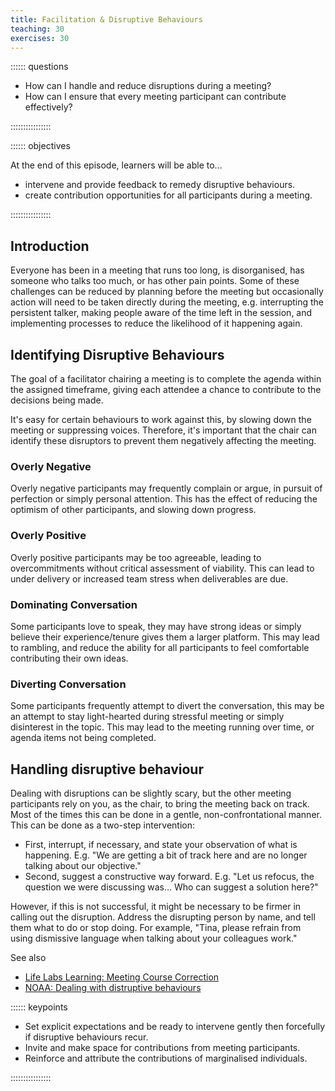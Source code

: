 ```yaml
---
title: Facilitation & Disruptive Behaviours
teaching: 30
exercises: 30
---
```


:::::: questions

* How can I handle and reduce disruptions during a meeting?
* How can I ensure that every meeting participant can contribute effectively?

::::::::::::::::


:::::: objectives

At the end of this episode, learners will be able to...

* intervene and provide feedback to remedy disruptive behaviours.
* create contribution opportunities for all participants during a meeting.

::::::::::::::::


## Introduction

Everyone has been in a meeting that runs too long, is disorganised, has someone who talks too much, or has other pain points. Some of these challenges can be reduced by planning before the meeting but occasionally action will need to be taken directly during the meeting, e.g. interrupting the persistent talker, making people aware of the time left in the session, and implementing processes to reduce the likelihood of it happening again. 


## Identifying Disruptive Behaviours

<!-- Based on https://coast.noaa.gov/ddb/ 
 some attributes have been merged, to focus on their common behaviours?-->

The goal of a facilitator chairing a meeting is to complete the agenda within the assigned timeframe, giving each attendee a chance to contribute to the decisions being made.

It's easy for certain behaviours to work against this, by slowing down the meeting or suppressing voices. Therefore, it's important that the chair can identify these disruptors to prevent them negatively affecting the meeting.

### Overly Negative

<!-- Complaining, Indecisive, Argumentative -->
Overly negative participants may frequently complain or argue, in pursuit of perfection or simply personal attention. This has the effect of reducing the optimism of other participants, and slowing down progress.

### Overly Positive

<!-- Eager -->
Overly positive participants may be too agreeable, leading to overcommitments without critical assessment of viability. This can lead to under delivery or increased team stress when deliverables are due.

### Dominating Conversation

<!-- Talkative, Dominating, Arrogant -->
Some participants love to speak, they may have strong ideas or simply believe their experience/tenure gives them a larger platform. This may lead to rambling, and reduce the ability for all participants to feel comfortable contributing their own ideas.

### Diverting Conversation
<!-- Diverting -->

Some participants frequently attempt to divert the conversation, this may be an attempt to stay light-hearted during stressful meeting or simply disinterest in the topic. This may lead to the meeting running over time, or agenda items not being completed.

<!-- Not covered: Shy, Apathetic -->

## Handling disruptive behaviour

Dealing with disruptions can be slightly scary, but the other meeting participants rely on you, as the chair, to bring the meeting back on track. Most of the times this can be done in a gentle, non-confrontational manner. This can be done as a two-step intervention:

- First, interrupt, if necessary, and state your observation of what is happening. E.g. "We are getting a bit of track here and are no longer talking about our objective."
- Second, suggest a constructive way forward. E.g. "Let us refocus, the question we were discussing was... Who can suggest a solution here?"

However, if this is not successful, it might be necessary to be firmer in calling out the disruption. Address the disrupting person by name, and tell them what to do or stop doing. For example, "Tina, please refrain from using dismissive language when talking about your colleagues work."

See also
- [Life Labs Learning: Meeting Course Correction](https://www.lifelabslearning.com/book/download/meeting-course-corrections)
- [NOAA: Dealing with distruptive behaviours](https://coast.noaa.gov/ddb/)



:::::: keypoints

* Set explicit expectations and be ready to intervene gently then forcefully if disruptive behaviours recur.
* Invite and make space for contributions from meeting participants.
* Reinforce and attribute the contributions of marginalised individuals.

::::::::::::::::


